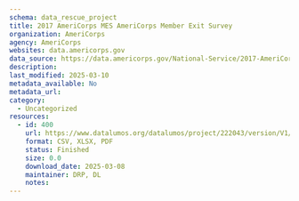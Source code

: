 ```yaml
---
schema: data_rescue_project 
title: 2017 AmeriCorps MES AmeriCorps Member Exit Survey
organization: AmeriCorps
agency: AmeriCorps
websites: data.americorps.gov
data_source: https://data.americorps.gov/National-Service/2017-AmeriCorps-MES-AmeriCorps-Member-Exit-Survey/tpbh-nswq
description: 
last_modified: 2025-03-10
metadata_available: No
metadata_url: 
category:
  - Uncategorized
resources:
  - id: 400
    url: https://www.datalumos.org/datalumos/project/222043/version/V1/view
    format: CSV, XLSX, PDF
    status: Finished
    size: 0.0
    download_date: 2025-03-08
    maintainer: DRP, DL
    notes: 
---
```

